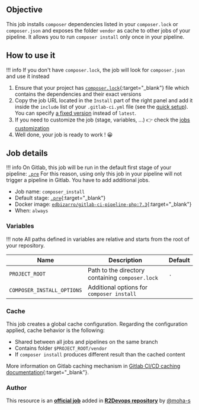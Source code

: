 ## Objective

This job installs `composer` dependencies listed in your `composer.lock` or `composer.json` and exposes the folder
`vendor` as cache to other jobs of your pipeline. It allows you to run
`composer install` only once in your pipeline.


## How to use it

!!! info
    If you don't have `composer.lock`, the job will look for `composer.json` and use it instead


1. Ensure that your project has
   [`composer.lock`](https://getcomposer.org/doc/01-basic-usage.md#installing-with-composer-lock){:target="_blank"}
   file which contains the dependencies and their exact versions
1. Copy the job URL located in the `Install` part of the right panel and add it inside the `include` list of your `.gitlab-ci.yml` file (see the [quick setup](/use-the-hub/#quick-setup)). You can specify [a fixed version](#changelog) instead of `latest`.
3. If you need to customize the job (stage, variables, ...) 👉 check the [jobs
   customization](/use-the-hub/#jobs-customization)
4. Well done, your job is ready to work ! 😀


## Job details

!!! info
    On Gitlab, this job will be run in the default first stage of your
    pipeline: [`.pre`](https://docs.gitlab.com/ee/ci/yaml/#pre-and-post)
    For this reason, using only this job in your pipeline will not trigger a pipeline in Gitlab.
    You have to add additional jobs.

* Job name: `composer_install`
* Default stage: [`.pre`](https://docs.gitlab.com/ee/ci/yaml/#pre-and-post){:target="_blank"}
* Docker image: [`edbizarro/gitlab-ci-pipeline-php:7.3`](https://hub.docker.com/r/edbizarro/gitlab-ci-pipeline-php){:target="_blank"}
* When: `always`


### Variables

!!! note
    All paths defined in variables are relative and starts from the root of your
    repository.

| Name | Description | Default |
| ---- | ----------- | ------- |
| `PROJECT_ROOT` | Path to the directory containing `composer.lock`  | `.` |
| `COMPOSER_INSTALL_OPTIONS` | Additional options for `composer install` | ` ` |


### Cache

This job creates a global cache configuration. Regarding the configuration
applied, cache behavior is the following:

* Shared between all jobs and pipelines on the same branch
* Contains folder `$PROJECT_ROOT/vendor`
* If `composer install` produces different result than the cached content

More information on Gitlab caching mechanism in [Gitlab CI/CD caching
documentation](https://docs.gitlab.com/ee/ci/caching/index.html){:target="_blank"}.



### Author
This resource is an **[official job](https://docs.r2devops.io/faq-labels/)** added in [**R2Devops repository**](https://gitlab.com/r2devops/hub) by [@moha-s](https://gitlab.com/moha-s)
